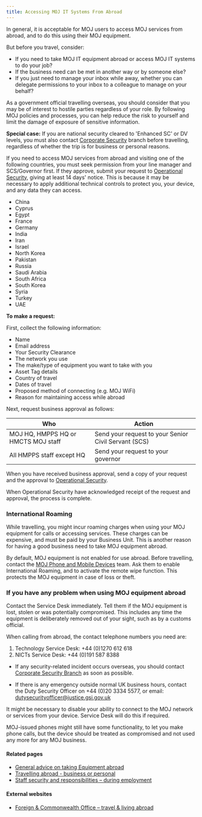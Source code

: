 ```yaml
---
title: Accessing MOJ IT Systems From Abroad
---
```


In general, it is acceptable for MOJ users to access MOJ services from abroad, and to do this using their MOJ equipment. 

But before you travel, consider:

- If you need to take MOJ IT equipment abroad or access MOJ IT systems to do your job?
- If the business need can be met in another way or by someone else?
- If you just need to manage your inbox while away, whether you can delegate permissions to your inbox to a colleague to manage on your behalf?

As a government official travelling overseas, you should consider that you may be of interest to hostile parties regardless of your role. By following MOJ policies and processes, you can help reduce the risk to yourself and limit the damage of exposure of sensitive information.

**Special case:** If you are national security cleared to 'Enhanced SC' or DV levels, you must also contact [Corporate Security](mailto:corporatesecuritybranch@justice.gsi.gov.uk) branch before travelling, regardless of whether the trip is for business or personal reasons.
 
If you need to access MOJ services from abroad and visiting one of the following countries, you must seek permission from your line manager and SCS/Governor first. If they approve, submit your request to [Operational Security](mailto:operationalsecurityteam@justice.gsi.gov.uk), giving at least 14 days' notice. This is because it may be necessary to apply additional technical controls to protect you, your device, and any data they can access.	

- China
- Cyprus
- Egypt
- France
- Germany
- India
- Iran
- Israel
- North Korea
- Pakistan
- Russia
- Saudi Arabia
- South Africa
- South Korea
- Syria
- Turkey
- UAE

**To make a request:**

First, collect the following information:

- Name
- Email address
- Your Security Clearance
- The network you use 
- The make/type of equipment you want to take with you
- Asset Tag details
- Country of travel
- Dates of travel
- Proposed method of connecting (e.g. MOJ WiFi)
- Reason for maintaining access while abroad

Next, request business approval as follows:

| Who | Action |
| --- | --- |
| MOJ HQ, HMPPS HQ or HMCTS MOJ staff | Send your request to your Senior Civil Servant (SCS) |
| All HMPPS staff except HQ | Send your request to your governor |

When you have received business approval, send a copy of your request and the approval to [Operational Security](mailto:operationalsecurityteam@justice.gsi.gov.uk).

When Operational Security have acknowledged receipt of the request and approval, the process is complete.

### International Roaming

While travelling, you might incur roaming charges when using your MOJ equipment for calls or accessing services. These charges can be expensive, and must be paid by your Business Unit. This is another reason for having a good business need to take MOJ equipment abroad.

By default, MOJ equipment is not enabled for use abroad. Before travelling, contact the [MOJ Phone and Mobile Devices](mailto:MoJ_Phone_and_Mobi@Justice.gov.uk) team. Ask them to enable International Roaming, and to activate the remote wipe function. This protects the MOJ equipment in case of loss or theft.

### If you have any problem when using MOJ equipment abroad

Contact the Service Desk immediately. Tell them if the MOJ equipment is lost, stolen or was potentially compromised. This includes any time the equipment is deliberately removed out of your sight, such as by a customs official.

When calling from abroad, the contact telephone numbers you need are:

1. Technology Service Desk: +44 (0)1270 612 618
2. NICTs Service Desk: +44 (0)191 587 8388
 
- If any security-related incident occurs overseas, you should contact [Corporate Security Branch](mailto:corporatesecuritybranch@justice.gsi.gov.uk) as soon as possible.

- If there is any emergency outside normal UK business hours, contact the Duty Security Officer on +44 (0)20 3334 5577, or email: [dutysecurityofficer@justice.gsi.gov.uk](mailto:dutysecurityofficer@justice.gsi.gov.uk)
 
It might be necessary to disable your ability to connect to the MOJ network or services from your device. Service Desk will do this if required.

MOJ-issued phones might still have some functionality, to let you make phone calls, but the device should be treated as compromised and not used any more for any MOJ business.

#### Related pages

- [General advice on taking Equipment abroad](https://intranet.justice.gov.uk/guidance/security/it-computer-security/general-advice-on-taking-equipment-abroad)
- [Travelling abroad - business or personal](https://intranet.justice.gov.uk/guidance/security/staff-security-and-responsibilities/travelling-abroad-business-or-personal)
- [Staff security and responsibilities – during employment](https://intranet.justice.gov.uk/guidance/security/staff-security-and-responsibilities/during-employment)

#### External websites

- [Foreign & Commonwealth Office – travel & living abroad](https://www.gov.uk/browse/abroad)

